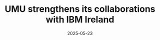---
layout: default
modal-id: 15
date: 2025-05-23
title: UMU strengthens its collaborations with IBM Ireland
img: news14.jpeg
alt: UMU strengthens its collaborations with IBM Ireland
project-date: May 2025
description: <a href="img\posts\Newsletter_14_May_2025.pdf">READ NEWSLETTER</a>
---